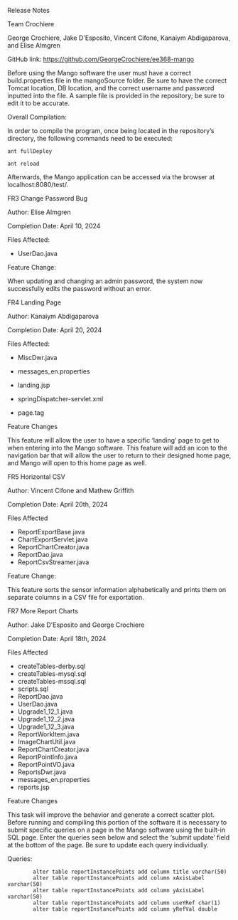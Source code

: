 Release Notes 

Team Crochiere

George Crochiere, Jake D'Esposito, Vincent Cifone, Kanaiym Abdigaparova, and Elise Almgren


GitHub link: https://github.com/GeorgeCrochiere/ee368-mango

Before using the Mango software the user must have a correct build.properties file in the mangoSource folder. Be sure to have the correct Tomcat location, DB location, and the correct username and password inputted into the file. A sample file is provided in the repository; be sure to edit it to be accurate.

Overall Compilation:

In order to compile the program, once being located in the repository’s directory, the following commands need to be executed:

	ant fullDeploy
 
	ant reload

Afterwards, the Mango application can be accessed via the browser at localhost:8080/test/.

FR3 Change Password Bug 

Author: Elise Almgren

Completion Date: April 10, 2024

Files Affected: 

- UserDao.java

Feature Change:

When updating and changing an admin password, the system now successfully edits the password without an error. 



FR4 Landing Page

Author: Kanaiym Abdigaparova 

Completion Date: April 20, 2024

Files Affected:

- MiscDwr.java

- messages_en.properties

- landing.jsp

- springDispatcher-servlet.xml

- page.tag

Feature Changes

This feature will allow the user to have a specific ‘landing’ page to get to when entering into the Mango software. This feature will add an icon to the navigation bar that will allow the user to return to their 
designed home page, and Mango will open to this home page as well. 



FR5 Horizontal CSV

Author: Vincent Cifone and Mathew Griffith

Completion Date: April 20th, 2024

Files Affected 

- ReportExportBase.java
- ChartExportServlet.java
- ReportChartCreator.java
- ReportDao.java
- ReportCsvStreamer.java

Feature Change:

This feature sorts the sensor information alphabetically and prints them on separate columns in a CSV file for exportation.

 
FR7 More Report Charts

Author: Jake D'Esposito and George Crochiere

Completion Date: April 18th, 2024

Files Affected

- createTables-derby.sql
- createTables-mysql.sql
- createTables-mssql.sql
- scripts.sql
- ReportDao.java
- UserDao.java
- Upgrade1_12_1.java
- Upgrade1_12_2.java
- Upgrade1_12_3.java
- ReportWorkItem.java
- ImageChartUtil.java
- ReportChartCreator.java
- ReportPointInfo.java
- ReportPointVO.java
- ReportsDwr.java
- messages_en.properties
- reports.jsp

Feature Changes

This task will improve the behavior and generate a correct scatter plot. Before running and compiling this portion of the software it is necessary to submit specific queries on a page in the Mango software using the built-in SQL page. Enter the queries seen below and select the ‘submit update’ field at the bottom of the page. Be sure to update each query individually.

Queries: 

```	alter table reportInstancePoints add column plotType integer
    	alter table reportInstancePoints add column title varchar(50)
        alter table reportInstancePoints add column xAxisLabel varchar(50)
        alter table reportInstancePoints add column yAxisLabel varchar(50)
        alter table reportInstancePoints add column useYRef char(1)
        alter table reportInstancePoints add column yRefVal double
```
